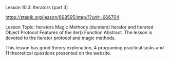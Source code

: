 Lesson 10.3: Iterators (part 3)

https://stepik.org/lesson/668595/step/1?unit=666704

Lesson Topic: Iterators
Magic Methods (dunders)
Iterator and Iterated Object Protocol
Features of the iter() Function
Abstract. The lesson is devoted to the iterator protocol and magic methods.

This lesson has good theory explonation, 4 programing practical tasks and 11 theoretical questions presented on the website.
